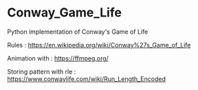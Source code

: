 # Conway_Game_Life
Python implementation of Conway's Game of Life

Rules : https://en.wikipedia.org/wiki/Conway%27s_Game_of_Life

Animation with : https://ffmpeg.org/

Storing pattern with rle : https://www.conwaylife.com/wiki/Run_Length_Encoded
